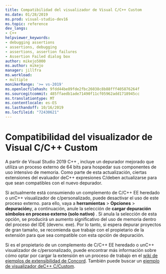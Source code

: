 ```yaml
---
title: Compatibilidad del visualizador de Visual C/C++ Custom
ms.date: 01/28/2019
ms.prod: visual-studio-dev16
ms.topic: reference
dev_langs:
- C++
helpviewer_keywords:
- debugging assertions
- assertions, debugging
- assertions, assertion failures
- Assertion Failed dialog box
author: mikejo5000
ms.author: mikejo
manager: jillfra
ms.workload:
- multiple
monikerRange: '>= vs-2019'
ms.openlocfilehash: 9fdd44be89fde2fbc26038c8b88fff405876264f
ms.sourcegitcommit: 485ffaedb1ade71490f11cf05962add1718945cc
ms.translationtype: MT
ms.contentlocale: es-ES
ms.lasthandoff: 10/16/2019
ms.locfileid: "72430621"
---
```

# <a name="visual-cc-custom-visualizer-compatibility"></a>Compatibilidad del visualizador de Visual C/C++ Custom

A partir de Visual Studio 2019 C++ , incluye un depurador mejorado que utiliza un proceso externo de 64 bits para hospedar sus componentes de uso intensivo de memoria. Como parte de esta actualización, ciertas extensiones del evaluador deC++ expresiones C/deben actualizarse para que sean compatibles con el nuevo depurador.

Si actualmente está consumiendo un complemento de C/C++ EE heredado o unC++ visualizador de c/personalizado, puede desactivar el uso de este proceso externo. para ello, vaya a **herramientas**  > **Opciones**  > **depuración**y, a continuación, anule la selección de **cargar depuración símbolos en proceso externo (solo nativo)** . Si anula la selección de esta opción, se producirá un aumento significativo del uso de memoria dentro del proceso del IDE (devenv. exe). Por lo tanto, si espera depurar proyectos de gran tamaño, se recomienda que trabaje con el propietario de la extensión para que sea compatible con esta opción de depuración.

Si es el propietario de un complemento de C/C++ EE heredado o unC++ visualizador de c/personalizado, puede encontrar más información sobre cómo optar por cargar la extensión en un proceso de trabajo en el [wiki de ejemplos de extensibilidad de Concord](https://github.com/Microsoft/ConcordExtensibilitySamples/wiki/Worker-Process-Remoting). También puede buscar un [ejemplo de visualizador deC++ C/Custom](https://github.com/Microsoft/ConcordExtensibilitySamples/tree/master/CppCustomVisualizer).